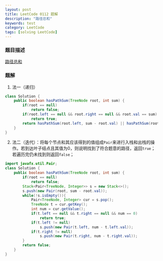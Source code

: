 ```yaml
---
layout: post
title: LeetCode 0112 题解
description: "路径总和"
keywords: test
category: LeetCode
tags: [solving LeetCode]
---
```


### 题目描述
[路径总和](https://leetcode-cn.com/problems/path-sum/)

### 题解
1. 法一（递归）
```java
class Solution {
    public boolean hasPathSum(TreeNode root, int sum) {
        if(root == null)
            return false;
        if(root.left == null && root.right == null && root.val == sum)
            return true;
        return hasPathSum(root.left, sum - root.val) || hasPathSum(root.right, sum - root.val);
    }
}
```
2. 法二（迭代）：将每个节点和其应该得到的值组成`Pair`来进行入栈和出栈的操作。若到达叶子结点且其值为0，则说明找到了符合题意的路径，返回`true`；若遍历完仍未找到则返回`false`；
```java
import javafx.util.Pair;
class Solution {
    public boolean hasPathSum(TreeNode root, int sum) {
        if(root == null)
            return false;
        Stack<Pair<TreeNode, Integer>> s = new Stack<>();
        s.push(new Pair(root, sum - root.val));
        while(!s.isEmpty()){
            Pair<TreeNode, Integer> cur = s.pop();
            TreeNode t = cur.getKey();
            int num = cur.getValue();
            if(t.left == null && t.right == null && num == 0)
                return true;
            if(t.left != null)
                s.push(new Pair(t.left, num - t.left.val));
            if(t.right != null)
                s.push(new Pair(t.right, num - t.right.val));
        }
        return false;
    }
}
```